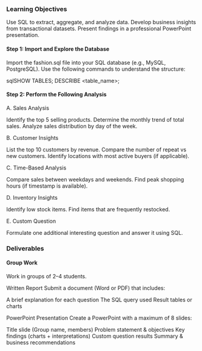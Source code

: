 ### Learning Objectives

Use SQL to extract, aggregate, and analyze data.
Develop business insights from transactional datasets.
Present findings in a professional PowerPoint presentation.


#### Step 1: Import and Explore the Database

Import the fashion.sql file into your SQL database (e.g., MySQL, PostgreSQL).
Use the following commands to understand the structure:

sqlSHOW TABLES;
DESCRIBE <table_name>;

#### Step 2: Perform the Following Analysis
A. Sales Analysis

Identify the top 5 selling products.
Determine the monthly trend of total sales.
Analyze sales distribution by day of the week.

B. Customer Insights

List the top 10 customers by revenue.
Compare the number of repeat vs new customers.
Identify locations with most active buyers (if applicable).

C. Time-Based Analysis

Compare sales between weekdays and weekends.
Find peak shopping hours (if timestamp is available).

D. Inventory Insights

Identify low stock items.
Find items that are frequently restocked.

E. Custom Question

Formulate one additional interesting question and answer it using SQL.

### Deliverables
#### Group Work

Work in groups of 2–4 students.

Written Report
Submit a document (Word or PDF) that includes:

A brief explanation for each question
The SQL query used
Result tables or charts

PowerPoint Presentation
Create a PowerPoint with a maximum of 8 slides:

Title slide (Group name, members)
Problem statement & objectives
Key findings (charts + interpretations)
Custom question results
Summary & business recommendations
